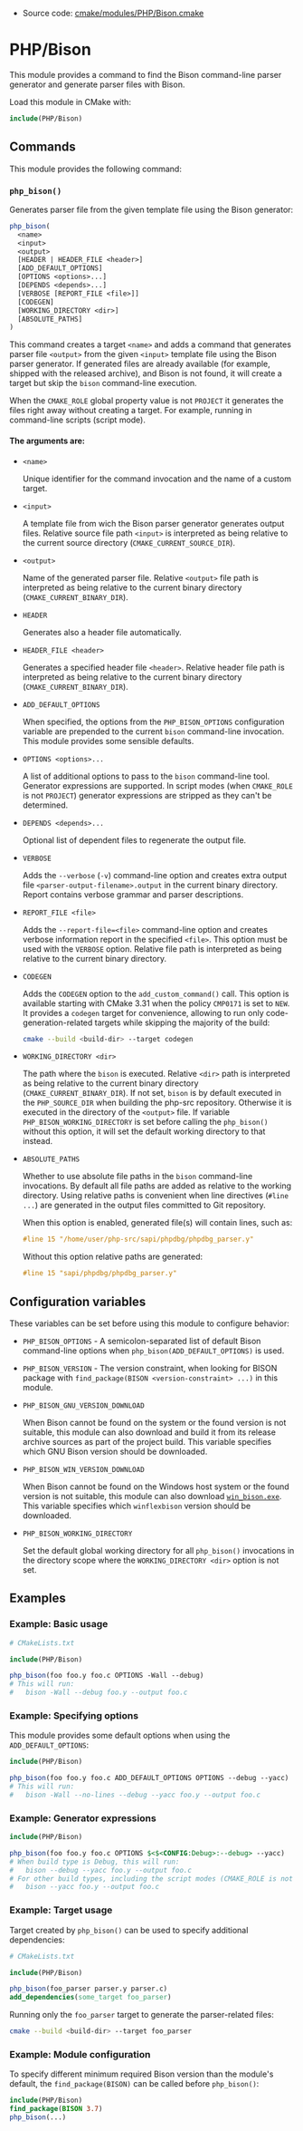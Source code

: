 <!-- This is auto-generated file. -->
* Source code: [cmake/modules/PHP/Bison.cmake](https://github.com/petk/php-build-system/blob/master/cmake/cmake/modules/PHP/Bison.cmake)

# PHP/Bison

This module provides a command to find the Bison command-line parser generator
and generate parser files with Bison.

Load this module in CMake with:

```cmake
include(PHP/Bison)
```

## Commands

This module provides the following command:

### `php_bison()`

Generates parser file from the given template file using the Bison generator:

```cmake
php_bison(
  <name>
  <input>
  <output>
  [HEADER | HEADER_FILE <header>]
  [ADD_DEFAULT_OPTIONS]
  [OPTIONS <options>...]
  [DEPENDS <depends>...]
  [VERBOSE [REPORT_FILE <file>]]
  [CODEGEN]
  [WORKING_DIRECTORY <dir>]
  [ABSOLUTE_PATHS]
)
```

This command creates a target `<name>` and adds a command that generates parser
file `<output>` from the given `<input>` template file using the Bison parser
generator. If generated files are already available (for example, shipped with
the released archive), and Bison is not found, it will create a target but skip
the `bison` command-line execution.

When the `CMAKE_ROLE` global property value is not `PROJECT` it generates the
files right away without creating a target. For example, running in command-line
scripts (script mode).

#### The arguments are:

* `<name>`

  Unique identifier for the command invocation and the name of a custom target.

* `<input>`

  A template file from wich the Bison parser generator generates output files.
  Relative source file path `<input>` is interpreted as being relative to the
  current source directory (`CMAKE_CURRENT_SOURCE_DIR`).

* `<output>`

  Name of the generated parser file. Relative `<output>` file path is
  interpreted as being relative to the current binary directory
  (`CMAKE_CURRENT_BINARY_DIR`).

* `HEADER`

  Generates also a header file automatically.

* `HEADER_FILE <header>`

  Generates a specified header file `<header>`. Relative header file path is
  interpreted as being relative to the current binary directory
  (`CMAKE_CURRENT_BINARY_DIR`).

* `ADD_DEFAULT_OPTIONS`

  When specified, the options from the `PHP_BISON_OPTIONS` configuration
  variable are prepended to the current `bison` command-line invocation. This
  module provides some sensible defaults.

* `OPTIONS <options>...`

  A list of additional options to pass to the `bison` command-line tool.
  Generator expressions are supported. In script modes (when `CMAKE_ROLE` is not
  `PROJECT`) generator expressions are stripped as they can't be determined.

* `DEPENDS <depends>...`

  Optional list of dependent files to regenerate the output file.

* `VERBOSE`

  Adds the `--verbose` (`-v`) command-line option and creates extra output file
  `<parser-output-filename>.output` in the current binary directory. Report
  contains verbose grammar and parser descriptions.

* `REPORT_FILE <file>`

  Adds the `--report-file=<file>` command-line option and creates verbose
  information report in the specified `<file>`. This option must be used with
  the `VERBOSE` option. Relative file path is interpreted as being relative to
  the current binary directory.

* `CODEGEN`

  Adds the `CODEGEN` option to the `add_custom_command()` call. This option is
  available starting with CMake 3.31 when the policy `CMP0171` is set to `NEW`.
  It provides a `codegen` target for convenience, allowing to run only
  code-generation-related targets while skipping the majority of the build:

  ```sh
  cmake --build <build-dir> --target codegen
  ```

* `WORKING_DIRECTORY <dir>`

  The path where the `bison` is executed. Relative `<dir>` path is interpreted
  as being relative to the current binary directory
  (`CMAKE_CURRENT_BINARY_DIR`). If not set, `bison` is by default executed in
  the `PHP_SOURCE_DIR` when building the php-src repository. Otherwise it is
  executed in the directory of the `<output>` file. If variable
  `PHP_BISON_WORKING_DIRECTORY` is set before calling the `php_bison()` without
  this option, it will set the default working directory to that instead.

* `ABSOLUTE_PATHS`

  Whether to use absolute file paths in the `bison` command-line invocations. By
  default all file paths are added as relative to the working directory. Using
  relative paths is convenient when line directives (`#line ...`) are generated
  in the output files committed to Git repository.

  When this option is enabled, generated file(s) will contain lines, such as:

  ```c
  #line 15 "/home/user/php-src/sapi/phpdbg/phpdbg_parser.y"
  ```

  Without this option relative paths are generated:

  ```c
  #line 15 "sapi/phpdbg/phpdbg_parser.y"
  ```

## Configuration variables

These variables can be set before using this module to configure behavior:

* `PHP_BISON_OPTIONS` - A semicolon-separated list of default Bison command-line
  options when `php_bison(ADD_DEFAULT_OPTIONS)` is used.

* `PHP_BISON_VERSION` - The version constraint, when looking for BISON package
  with `find_package(BISON <version-constraint> ...)` in this module.

* `PHP_BISON_GNU_VERSION_DOWNLOAD`

  When Bison cannot be found on the system or the found version is not suitable,
  this module can also download and build it from its release archive sources as
  part of the project build. This variable specifies which GNU Bison version
  should be downloaded.

* `PHP_BISON_WIN_VERSION_DOWNLOAD`

  When Bison cannot be found on the Windows host system or the found version is
  not suitable, this module can also download
  [`win_bison.exe`](https://github.com/lexxmark/winflexbison). This variable
  specifies which `winflexbison` version should be downloaded.

* `PHP_BISON_WORKING_DIRECTORY`

  Set the default global working directory for all `php_bison()` invocations in
  the directory scope where the `WORKING_DIRECTORY <dir>` option is not set.

## Examples

### Example: Basic usage

```cmake
# CMakeLists.txt

include(PHP/Bison)

php_bison(foo foo.y foo.c OPTIONS -Wall --debug)
# This will run:
#   bison -Wall --debug foo.y --output foo.c
```

### Example: Specifying options

This module provides some default options when using the `ADD_DEFAULT_OPTIONS`:

```cmake
include(PHP/Bison)

php_bison(foo foo.y foo.c ADD_DEFAULT_OPTIONS OPTIONS --debug --yacc)
# This will run:
#   bison -Wall --no-lines --debug --yacc foo.y --output foo.c
```

### Example: Generator expressions

```cmake
include(PHP/Bison)

php_bison(foo foo.y foo.c OPTIONS $<$<CONFIG:Debug>:--debug> --yacc)
# When build type is Debug, this will run:
#   bison --debug --yacc foo.y --output foo.c
# For other build types, including the script modes (CMAKE_ROLE is not PROJECT):
#   bison --yacc foo.y --output foo.c
```

### Example: Target usage

Target created by `php_bison()` can be used to specify additional dependencies:

```cmake
# CMakeLists.txt

include(PHP/Bison)

php_bison(foo_parser parser.y parser.c)
add_dependencies(some_target foo_parser)
```

Running only the `foo_parser` target to generate the parser-related files:

```sh
cmake --build <build-dir> --target foo_parser
```

### Example: Module configuration

To specify different minimum required Bison version than the module's default,
the `find_package(BISON)` can be called before `php_bison()`:

```cmake
include(PHP/Bison)
find_package(BISON 3.7)
php_bison(...)
```
